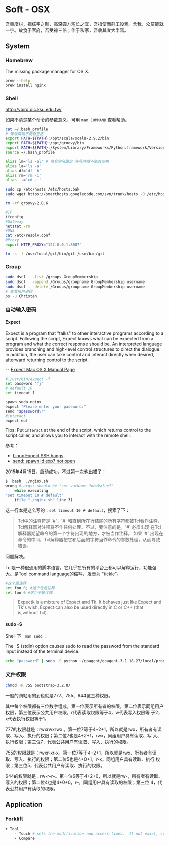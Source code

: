 # Soft - OSX

吾善度材，视栋宇之制，高深圆方短长之宜，吾指使而群工役焉。舍我，众莫能就一宇。故食于官府，吾受禄三倍；作于私家，吾收其宜大半焉。

## System

### Homebrew

The missing package manager for OS X.

```bash
brew --help
brew install nginx
```

### Shell

http://vbird.dic.ksu.edu.tw/

如果不清楚某个命令的参数意义，可用 ```man COMMAND``` 查看帮助。

```bash
cat ~/.bash_profile
# 等号两端不能有空格
export PATH=${PATH}:/opt/scala/scala-2.9.2/bin
export PATH=${PATH}:/opt/groovy/bin
export PATH=${PATH}:/System/Library/Frameworks/Python.framework/Versions/2.7/bin
source ~/.bash_profile
```

```bash
alias lm='ls -al' # 命令別名設定 等号两端不能有空格
alias la='ls -a'
alias df='df -h'
alias rm='rm -i'
alias ..='cd ..'
```

```bash
sudo cp /etc/hosts /etc/hosts.bak
sudo wget https://smarthosts.googlecode.com/svn/trunk/hosts -O /etc/hosts.conf
```

```bash
rm -rf groovy-2.0.6
```

```bash
#IP
ifconfig
#Gateway
netstat -rn
#DNS
cat /etc/resolv.conf
#Proxy
export HTTP_PROXY="127.0.0.1:8087"
```

```bash
ln -s -f /usr/local/git/bin/git /usr/bin/git
```

### Group

```bash
sudo dscl . -list /groups GroupMembership
sudo dscl . -append /Groups/groupname GroupMembership username
sudo dscl . -delete /Groups/groupname GroupMembership username
# 查看用户进程
ps -u Christen
```

### 自动输入密码

#### Expect

Expect is a program that "talks" to other interactive programs according to a script.  Following the script, Expect knows
what can be expected from a program and what the correct response should be.  An interpreted language provides branching
and high-level control structures to direct the dialogue.  In addition, the user can take control and interact directly
when desired, afterward  returning  control to the script.

-- [Expect Mac OS X Manual Page](https://developer.apple.com/library/mac/documentation/Darwin/Reference/ManPages/man1/expect.1.html)

```bash
#!/usr/bin/expect -f
set password "fj"
# default 10
set timeout 1

spawn sudo nginx
expect "Please enter your password:"
send "$password\r"
#interact
expect eof
```

Tips: Put ```interact``` at the end of the script, which returns control to the script caller, and allows you to interact with the remote shell.

参考：

* [Linux Expect SSH hangs](http://stackoverflow.com/a/19277901/4766670)
* [send: spawn id exp7 not open](http://stackoverflow.com/a/18812736/4766670)

2015年4月15日，启动成功，不过第一次也出错了：

```bash
$  bash  ./nginx.sh
wrong # args: should be "set varName ?newValue?"
    while executing
"set timeout 10 # default"
    (file "./nginx.sh" line 3)
```

这一行本是这么写的：```set timeout 10 # default```，搜索了下：

<blockquote>
Tcl中的注释符是 '#'，'#' 和直到所在行结尾的所有字符都被Tcl看作注释，Tcl解释器对注释将不作任何处理。不过，要注意的是，'#' 必须出现
在Tcl解释器期望命令的第一个字符出现的地方，才被当作注释。
如果 '#' 出现在命令的中间，Tcl解释器把它和后面的字符当作命令的参数处理，从而导致错误。
</blockquote>

问题解决。

Tcl是一种很通用的脚本语言，它几乎在所有的平台上都可以解释运行，功能强大。是Tool command language的缩写，发音为 "tickle”。

```python
#这个是注释
set foo 0; #这个也是注释
set foo 0 #这个不是注释
```

<blockquote>
Expectk is a mixture of Expect and Tk.  It behaves just like Expect and Tk's wish.  Expect can also be used directly in
C  or  C++  (that  is,without Tcl).
</blockquote>

#### sudo -S

Shell 下 ``` man sudo``` ：

The -S (stdin) option causes sudo to read the password from the standard input instead of the terminal device.

```bash
echo "password" | sudo -S python ~/goagent/goagent-3.1.18-27/local/proxy.py
```

### 文件权限

```bash
chmod -R 755 bootstrap-3.2.0/
```

一般的网站用的到也就是777、755、644这三种权限。

其中每个权限都有三位数字组成，第一位表示所有者的权限，第二位表示同组用户权限，第三位表示公共用户权限，r代表读取权限等于4，w代表写入权限等
于2，x代表执行权限等于1。

777的权限就是：rwxrwxrwx 。第一位7等于4+2+1，所以就是rwx，所有者有读取、写入、执行的权限；第二位7也是4+2+1，rwx，同组用户具有读取、写
入、执行权限；第三位7，代表公共用户有读取、写入、执行的权限。

755的权限就是：rwxr-xr-x。第一位7等于4+2+1，所以就是rwx，所有者有读取、写入、执行的权限；第二位5也是4+0+1，r-x，同组用户具有读取、执行
权限；第三位5，代表公共用户有读取、执行的权限。

644的权限就是：rw-r–r–。第一位6等于4+2+0，所以就是rw-，所有者有读取、写入的权限；第二位4也是4+0+0，r–，同组用户具有读取的权限；第三位
4，代表公共用户有读取的权限。

## Application

### Forklift

```bash
+ Tool
    - Touch # sets the modification and access times.  If not exist, created with default permissions.
    - Compare
```

